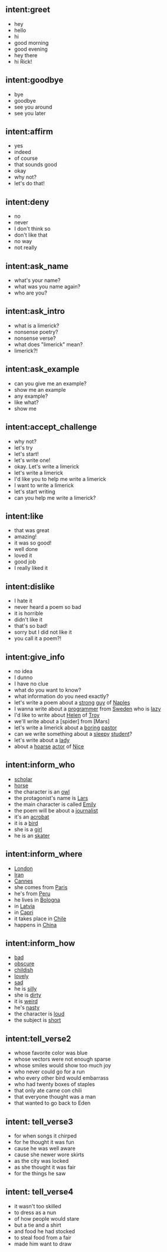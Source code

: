 ## intent:greet
- hey
- hello
- hi
- good morning
- good evening
- hey there
- hi Rick!

## intent:goodbye
- bye
- goodbye
- see you around
- see you later

## intent:affirm
- yes
- indeed
- of course
- that sounds good
- okay
- why not?
- let's do that!

## intent:deny
- no
- never
- I don't think so
- don't like that
- no way
- not really

## intent:ask_name
- what's your name?
- what was you name again?
- who are you?

## intent:ask_intro
- what is a limerick?
- nonsense poetry?
- nonsense verse?
- what does "limerick" mean?
- limerick?!

## intent:ask_example
- can you give me an example?
- show me an example
- any example?
- like what?
- show me

## intent:accept_challenge
- why not?
- let's try
- let's start!
- let's write one!
- okay. Let's write a limerick
- let's write a limerick
- I'd like you to help me write a limerick
- I want to write a limerick
- let's start writing
- can you help me write a limerick?

## intent:like
- that was great
- amazing!
- it was so good!
- well done
- loved it
- good job
- I really liked it

## intent:dislike
- I hate it
- never heard a poem so bad
- it is horrible
- didn't like it
- that's so bad!
- sorry but I did not like it
- you call it a poem?!

## intent:give_info
- no idea
- I dunno
- I have no clue
- what do you want to know?
- what information do you need exactly?
- let's write a poem about a [strong](how) [guy](who) of [Naples](where)
- I wanna write about a [programmer](who) from [Sweden](where) who is [lazy](how)
- I'd like to write about [Helen](who) of [Troy](where)
- we'll write about a [spider] from [Mars]
- let's write a limerick about a [boring](how) [pastor](who)
- can we write something about a [sleepy](how) [student](who)?
- let's write about a [lady](who)
- about a [hoarse](how) [actor](who) of [Nice](where)

## intent:inform_who
- [scholar](who)
- [horse](who)
- the character is an [owl](who)
- the protagonist's name is [Lars](who)
- the main character is called [Emily](who)
- the poem will be about a [journalist](who)
- it's an [acrobat](who)
- it is a [bird](who)
- she is a [girl](who)
- he is an [skater](who)

## intent:inform_where
- [London](where)
- [Iran](where)
- [Cannes](where)
- she comes from [Paris](where)
- he's from [Peru](where)
- he lives in [Bologna](where)
- in [Latvia](where)
- in [Capri](where)
- it takes place in [Chile](where)
- happens in [China](where)

## intent:inform_how
- [bad](how)
- [obscure](how)
- [childish](how)
- [lovely](how)
- [sad](how)
- he is [silly](how)
- she is [dirty](how)
- it is [weird](how)
- he's [nasty](how)
- the character is [loud](how)
- the subject is [short](how)

## intent:tell_verse2
- whose favorite color was blue
- whose vectors were not enough sparse
- whose smiles would show too much joy
- who never could go for a run
- who every other bird would embarrass
- who had twenty boxes of staples
- that only ate carne con chili
- that everyone thought was a man
- that wanted to go back to Eden

## intent: tell_verse3
- for when songs it chirped
- for he thought it was fun
- cause he was well aware
- cause she newer wore skirts
- as the city was locked
- as she thought it was fair
- for the things he saw

## intent: tell_verse4
- it wasn't too skilled
- to dress as a nun
- of how people would stare
- but a tie and a shirt
- and food he had stocked
- to steal food from a fair
- made him want to draw
